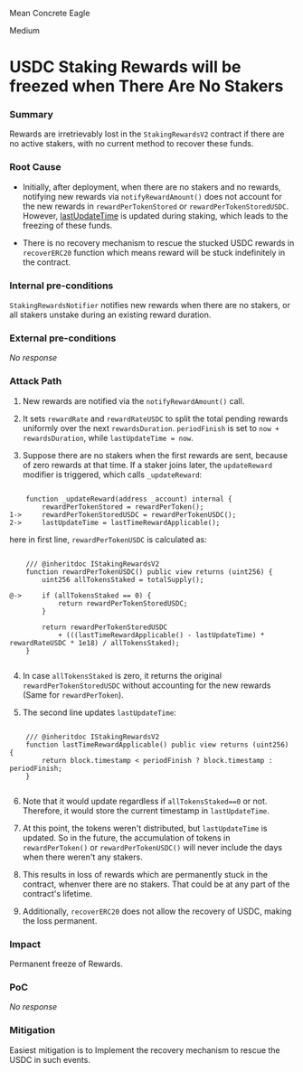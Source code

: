 Mean Concrete Eagle

Medium

# USDC Staking Rewards will be freezed when There Are No Stakers

### Summary

Rewards are irretrievably lost in the `StakingRewardsV2` contract if there are no active stakers, with no current method to recover these funds.

### Root Cause

* Initially, after deployment, when there are no stakers and no rewards, notifying new rewards via `notifyRewardAmount()` does not account for the new rewards in `rewardPerTokenStored` or `rewardPerTokenStoredUSDC`. However, [lastUpdateTime](https://github.com/sherlock-audit/2024-07-kwenta-staking-contracts/blob/main/token/contracts/StakingRewardsV2.sol#L413) is updated during staking, which leads to the freezing of these funds.

* There is no recovery mechanism to rescue the stucked USDC rewards in `recoverERC20` function which means reward will be stuck indefinitely in the contract.

### Internal pre-conditions

`StakingRewardsNotifier` notifies new rewards when there are no stakers, or all stakers unstake during an existing reward duration.

### External pre-conditions

_No response_

### Attack Path

1. New rewards are notified via the `notifyRewardAmount()` call.

2. It sets `rewardRate` and `rewardRateUSDC` to split the total pending rewards uniformly over the next `rewardsDuration`. `periodFinish` is set to `now + rewardsDuration`, while `lastUpdateTime = now`.

3. Suppose there are no stakers when the first rewards are sent, because of zero rewards at that time. If a staker joins later, the `updateReward` modifier is triggered, which calls `_updateReward`:

```solidity

    function _updateReward(address _account) internal {
        rewardPerTokenStored = rewardPerToken();
1->     rewardPerTokenStoredUSDC = rewardPerTokenUSDC();
2->     lastUpdateTime = lastTimeRewardApplicable();

```

here in first line, `rewardPerTokenUSDC` is calculated as:

```solidity

    /// @inheritdoc IStakingRewardsV2
    function rewardPerTokenUSDC() public view returns (uint256) {
        uint256 allTokensStaked = totalSupply();

@->     if (allTokensStaked == 0) {
            return rewardPerTokenStoredUSDC;
        }

        return rewardPerTokenStoredUSDC
            + (((lastTimeRewardApplicable() - lastUpdateTime) * rewardRateUSDC * 1e18) / allTokensStaked);
    }


```

4. In case `allTokensStaked` is zero, it returns the original `rewardPerTokenStoredUSDC` without accounting for the new rewards (Same for `rewardPerToken`).

5. The second line updates `lastUpdateTime`:

```solidity

    /// @inheritdoc IStakingRewardsV2
    function lastTimeRewardApplicable() public view returns (uint256) {
        return block.timestamp < periodFinish ? block.timestamp : periodFinish;
    }


```

6. Note that it would update regardless if `allTokensStaked==0` or not. Therefore, it would store the current timestamp in `lastUpdateTime`.

7. At this point, the tokens weren't distributed, but `lastUpdateTime` is updated. So in the future, the accumulation of tokens in `rewardPerToken()` or `rewardPerTokenUSDC()` will never include the days when there weren't any stakers.

8. This results in loss of rewards which are permanently stuck in the contract, whenver there are no stakers. That could be at any part of the contract's lifetime.

9. Additionally, `recoverERC20` does not allow the recovery of USDC, making the loss permanent.

### Impact

Permanent freeze of Rewards.

### PoC

_No response_

### Mitigation

Easiest mitigation is to Implement the recovery mechanism to rescue the USDC in such events.
